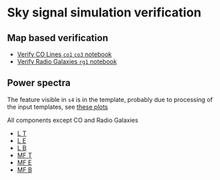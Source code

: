 # Sky signal simulation verification

## Map based verification

* [Verify CO Lines `co1` `co3` notebook](./verify_CO.ipynb)
* [Verify Radio Galaxies `rg1` notebook](./verify_radio.ipynb)

## Power spectra

The feature visible in `s4` is in the template, probably due to processing of the input templates,
see [these plots](https://gist.github.com/zonca/c252f702d3f7f6ba2a676ac457eb06c9)

All components except CO and Radio Galaxies
* [L T](https://nbviewer.org/gist/zonca/e6404c0b4a08d2149c1560da026e14ef)
* [L E](https://nbviewer.org/gist/zonca/960c772cd6525bb95bcdd5ff829d03f9)
* [L B](https://nbviewer.org/gist/zonca/b8979b0e71e54fc803c81fb4660c218b)
* [MF T](https://nbviewer.org/gist/zonca/c6167b9577ede4ffae8ac05c3a151d23)
* [MF E](https://nbviewer.org/gist/zonca/1acac8db61e57dc11a268dfe6bccfbe5)
* [MF B](https://nbviewer.org/gist/zonca/b6360136d46d2e087a2eee9dc9756742)
